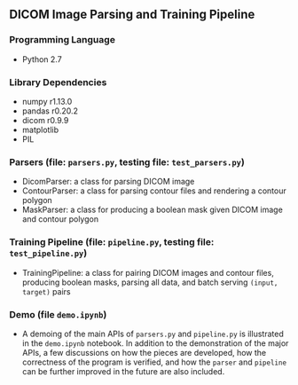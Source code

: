 ## DICOM Image Parsing and Training Pipeline

### Programming Language
- Python 2.7

### Library Dependencies
- numpy r1.13.0
- pandas r0.20.2
- dicom r0.9.9
- matplotlib
- PIL

### Parsers (file: `parsers.py`, testing file: `test_parsers.py`)
- DicomParser: a class for parsing DICOM image
- ContourParser: a class for parsing contour files and rendering a contour polygon
- MaskParser: a class for producing a boolean mask given DICOM image and contour polygon

### Training Pipeline (file: `pipeline.py`, testing file: `test_pipeline.py`)
- TrainingPipeline: a class for pairing DICOM images and contour files, producing boolean masks, parsing all data, and batch serving `(input, target)` pairs

### Demo (file `demo.ipynb`)
- A demoing of the main APIs of `parsers.py` and `pipeline.py` is illustrated in the `demo.ipynb` notebook. In addition to the demonstration of the major APIs, a few discussions on how the pieces are developed, how the correctness of the program is verified, and how the `parser` and `pipeline` can be further improved in the future are also included.
